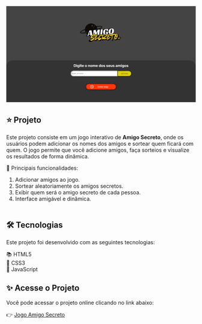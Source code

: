 

<div align="center">
  <a href="https://git.io/typing-svg">
    <img src="https://github.com/pauloandresdf/challenge-amigo-secreto/blob/main/assets/chalasjfisaf.png" />
  </a>
</div>

## ⭐ Projeto 

Este projeto consiste em um jogo interativo de **Amigo Secreto**, onde os usuários podem adicionar os nomes dos amigos e sortear quem ficará com quem. O jogo permite que você adicione amigos, faça sorteios e visualize os resultados de forma dinâmica.

🎯 Principais funcionalidades:
1. Adicionar amigos ao jogo.
2. Sortear aleatoriamente os amigos secretos.
3. Exibir quem será o amigo secreto de cada pessoa.
4. Interface amigável e dinâmica.
&nbsp;  
&nbsp;

## 🛠 Tecnologias

Este projeto foi desenvolvido com as seguintes tecnologias:  

📚 HTML5  
🎨 CSS3  
📜 JavaScript  

## ✨ Acesse o Projeto

Você pode acessar o projeto online clicando no link abaixo:

👉 [Jogo Amigo Secreto](https://pauloandresdf.github.io/challenge-amigo-secreto/)
&nbsp;  
&nbsp;  
